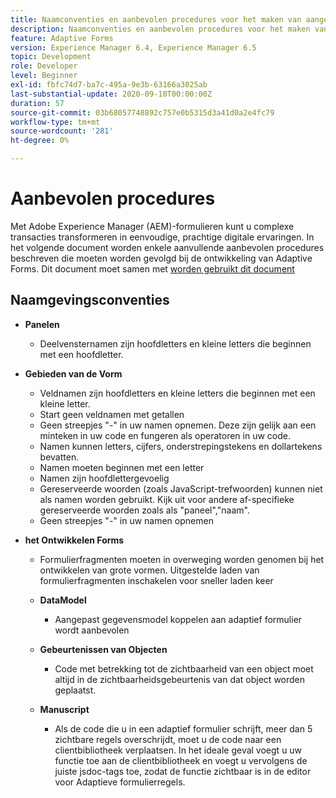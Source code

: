 ```yaml
---
title: Naamconventies en aanbevolen procedures voor het maken van aangepaste formulieren
description: Naamconventies en aanbevolen procedures voor het maken van aangepaste formulieren
feature: Adaptive Forms
version: Experience Manager 6.4, Experience Manager 6.5
topic: Development
role: Developer
level: Beginner
exl-id: fbfc74d7-ba7c-495a-9e3b-63166a3025ab
last-substantial-update: 2020-09-10T00:00:00Z
duration: 57
source-git-commit: 03b68057748892c757e0b5315d3a41d0a2e4fc79
workflow-type: tm+mt
source-wordcount: '281'
ht-degree: 0%

---
```


# Aanbevolen procedures

Met Adobe Experience Manager (AEM)-formulieren kunt u complexe transacties transformeren in eenvoudige, prachtige digitale ervaringen. In het volgende document worden enkele aanvullende aanbevolen procedures beschreven die moeten worden gevolgd bij de ontwikkeling van Adaptive Forms. Dit document moet samen met [ worden gebruikt dit document ](https://helpx.adobe.com/experience-manager/6-3/forms/using/adaptive-forms-best-practices.html#Overview)

## Naamgevingsconventies

* **Panelen**
   * Deelvensternamen zijn hoofdletters en kleine letters die beginnen met een hoofdletter.

* **Gebieden van de Vorm**
   * Veldnamen zijn hoofdletters en kleine letters die beginnen met een kleine letter.
   * Start geen veldnamen met getallen
   * Geen streepjes &quot;-&quot; in uw namen opnemen. Deze zijn gelijk aan een minteken in uw code en fungeren als operatoren in uw code.
   * Namen kunnen letters, cijfers, onderstrepingstekens en dollartekens bevatten.
   * Namen moeten beginnen met een letter
   * Namen zijn hoofdlettergevoelig
   * Gereserveerde woorden (zoals JavaScript-trefwoorden) kunnen niet als namen worden gebruikt. Kijk uit voor andere af-specifieke gereserveerde woorden zoals   als &quot;paneel&quot;,&quot;naam&quot;.
   * Geen streepjes &quot;-&quot; in uw namen opnemen
* **het Ontwikkelen Forms**
   * Formulierfragmenten moeten in overweging worden genomen bij het ontwikkelen van grote vormen. Uitgestelde laden van formulierfragmenten inschakelen voor sneller laden   keer
   * **DataModel**
      * Aangepast gegevensmodel koppelen aan adaptief formulier wordt aanbevolen

   * **Gebeurtenissen van Objecten**
      * Code met betrekking tot de zichtbaarheid van een object moet altijd in de zichtbaarheidsgebeurtenis van dat object worden geplaatst.
   * **Manuscript**
      * Als de code die u in een adaptief formulier schrijft, meer dan 5 zichtbare regels overschrijdt, moet u de code naar een clientbibliotheek verplaatsen. In het ideale geval voegt u uw functie toe aan de clientbibliotheek en voegt u vervolgens de juiste jsdoc-tags toe, zodat de functie zichtbaar is in de editor voor Adaptieve formulierregels.
